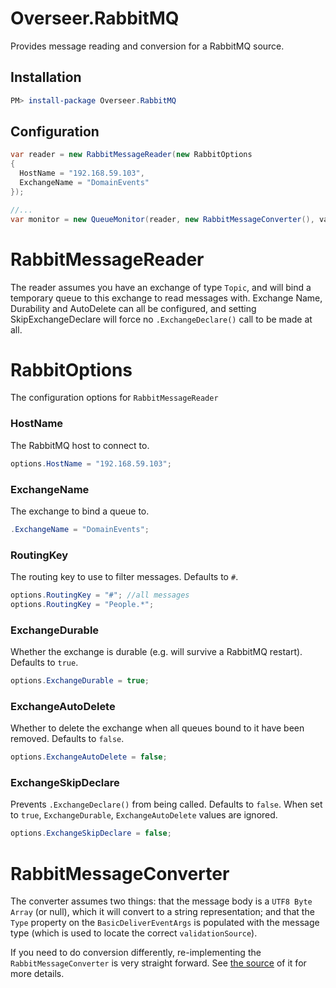 # Overseer.RabbitMQ

Provides message reading and conversion for a RabbitMQ source.

## Installation

```powershell
PM> install-package Overseer.RabbitMQ
```
## Configuration

```csharp
var reader = new RabbitMessageReader(new RabbitOptions
{
  HostName = "192.168.59.103",
  ExchangeName = "DomainEvents"
});

//...
var monitor = new QueueMonitor(reader, new RabbitMessageConverter(), validationSource, output);
```

# RabbitMessageReader

The reader assumes you have an exchange of type `Topic`, and will bind a temporary queue to this exchange to read messages with.  Exchange Name, Durability and AutoDelete can all be configured, and setting SkipExchangeDeclare will force no `.ExchangeDeclare()` call to be made at all.

# RabbitOptions

The configuration options for `RabbitMessageReader`

### HostName
The RabbitMQ host to connect to.
```csharp
options.HostName = "192.168.59.103";
```

### ExchangeName
The exchange to bind a queue to.
```csharp
.ExchangeName = "DomainEvents";
```

### RoutingKey
The routing key to use to filter messages. Defaults to `#`.
```csharp
options.RoutingKey = "#"; //all messages
options.RoutingKey = "People.*";
```

### ExchangeDurable
Whether the exchange is durable (e.g. will survive a RabbitMQ restart).  Defaults to `true`.
```csharp
options.ExchangeDurable = true;
```

### ExchangeAutoDelete
Whether to delete the exchange when all queues bound to it have been removed.  Defaults to `false`.
```csharp
options.ExchangeAutoDelete = false;
```

### ExchangeSkipDeclare
Prevents `.ExchangeDeclare()` from being called.  Defaults to `false`.  When set to `true`, `ExchangeDurable`, `ExchangeAutoDelete` values are ignored.
```csharp
options.ExchangeSkipDeclare = false;
```

# RabbitMessageConverter

The converter assumes two things: that the message body is a `UTF8 Byte Array` (or null), which it will convert to a string representation; and that the `Type` property on the `BasicDeliverEventArgs` is populated with the message type (which is used to locate the correct `validationSource`).

If you need to do conversion differently, re-implementing the `RabbitMessageConverter` is very straight forward.  See [the source][message-converter] of it for more details.



[message-converter]: https://github.com/Pondidum/Overseer.RabbitMQ/blob/master/Overseer.RabbitMQ/RabbitMessageConverter.cs
